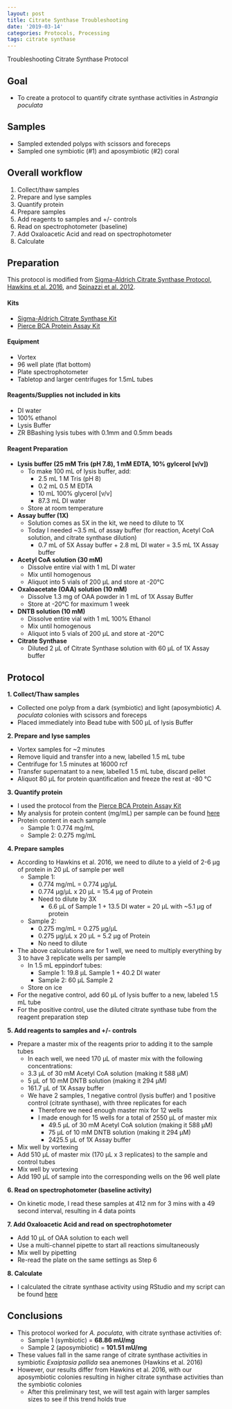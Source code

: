 ```yaml
---
layout: post
title: Citrate Synthase Troubleshooting
date: '2019-03-14'
categories: Protocols, Processing
tags: citrate synthase
---
```


Troubleshooting Citrate Synthase Protocol

## Goal
* To create a protocol to quantify citrate synthase activities in *Astrangia poculata*

## Samples
* Sampled extended polyps with scissors and foreceps
* Sampled one symbiotic (#1) and aposymbiotic (#2) coral

## Overall workflow
1. Collect/thaw samples
2. Prepare and lyse samples
3. Quantify protein
4. Prepare samples
5. Add reagents to samples and +/- controls
6. Read on spectrophotometer (baseline)
7. Add Oxaloacetic Acid and read on spectrophotometer
8. Calculate

## Preparation

This protocol is modified from [Sigma-Aldrich Citrate Synthase Protocol](https://github.com/kevinhwong1/KevinHWong_Notebook/blob/master/images/SA_Citrate_Synthase_Assay.pdf), [Hawkins et al. 2016](https://www.ncbi.nlm.nih.gov/pmc/articles/PMC4834350/), and [Spinazzi et al. 2012](https://www.ncbi.nlm.nih.gov/pubmed/22653162).

#### Kits
* [Sigma-Aldrich Citrate Synthase Kit](https://www.sigmaaldrich.com/catalog/product/sigma/cs0720?lang=en&region=US)
* [Pierce BCA Protein Assay Kit](https://github.com/kevinhwong1/KevinHWong_Notebook/blob/master/images/Pierce_BCA_Protein_Assay.pdf)

#### Equipment
* Vortex
* 96 well plate (flat bottom)
* Plate spectrophotometer
* Tabletop and larger centrifuges for 1.5mL tubes

#### Reagents/Supplies not included in kits

* DI water
* 100% ethanol
* Lysis Buffer
* ZR BBashing lysis tubes with 0.1mm and 0.5mm beads

#### Reagent Preparation

* **Lysis buffer (25 mM Tris (pH 7.8), 1 mM EDTA, 10% gylcerol [v/v])**
  * To make 100 mL of lysis buffer, add:
    * 2.5 mL 1 M Tris (pH 8)
    * 0.2 mL 0.5 M EDTA
    * 10 mL 100% glycerol [v/v]
    * 87.3 mL DI water
  * Store at room temperature
* **Assay buffer (1X)**
  * Solution comes as 5X in the kit, we need to dilute to 1X
  * Today I needed ~3.5 mL of assay buffer (for reaction, Acetyl CoA solution, and citrate synthase dilution)
    * 0.7 mL of 5X Assay buffer + 2.8 mL DI water = 3.5 mL 1X Assay buffer
* **Acetyl CoA solution (30 mM)**
  * Dissolve entire vial with 1 mL DI water
  * Mix until homogenous
  * Aliquot into 5 vials of 200 &mu;L and store at -20&deg;C
* **Oxaloacetate (OAA) solution (10 mM)**
  * Dissolve 1.3 mg of OAA powder in 1 mL of 1X Assay Buffer
  * Store at -20&deg;C for maximum 1 week
* **DNTB solution (10 mM)**
  * Dissolve entire vial with 1 mL 100% Ethanol
  * Mix until homogenous
  * Aliquot into 5 vials of 200 &mu;L and store at -20&deg;C
* **Citrate Synthase**
  * Diluted 2 &mu;L of Citrate Synthase solution with 60 &mu;L of 1X Assay buffer

## Protocol

**1. Collect/Thaw samples**
  * Collected one polyp from a dark (symbiotic) and light (aposymbiotic) *A. poculata* colonies with scissors and foreceps
  * Placed immediately into Bead tube with 500 &mu;L of lysis Buffer

**2. Prepare and lyse samples**
  * Vortex samples for ~2 minutes
  * Remove liquid and transfer into a new, labelled 1.5 mL tube
  * Centrifuge for 1.5 minutes at 16000 rcf
  * Transfer supernatant to a new, labelled 1.5 mL tube, discard pellet
  * Aliquot 80 &mu;L for protein quantification and freeze the rest at -80 &deg;C

**3. Quantify protein**
  * I used the protocol from the [Pierce BCA Protein Assay Kit](https://github.com/kevinhwong1/KevinHWong_Notebook/blob/master/images/Pierce_BCA_Protein_Assay.pdf)
  * My analysis for protein content (mg/mL) per sample can be found [here](https://github.com/kevinhwong1/methods_testing/blob/master/RAnalysis/Scripts/TProtein_20190314.R)
  * Protein content in each sample
    * Sample 1: 0.774 mg/mL
    * Sample 2: 0.275 mg/mL

**4. Prepare samples**
  * According to Hawkins et al. 2016, we need to dilute to a yield of 2-6 &mu;g of protein in 20 &mu;L of sample per well
    * Sample 1:
      * 0.774 mg/mL = 0.774 &mu;g/&mu;L
      * 0.774 &mu;g/&mu;L x 20 &mu;L = 15.4 &mu;g of Protein
      * Need to dilute by 3X
        * 6.6 &mu;L of Sample 1 + 13.5 DI water = 20 &mu;L with ~5.1 &mu;g of protein
    * Sample 2:
      * 0.275 mg/mL = 0.275 &mu;g/&mu;L
      * 0.275 &mu;g/&mu;L x 20 &mu;L = 5.2 &mu;g of Protein
      * No need to dilute
  * The above calculations are for 1 well, we need to multiply everything by 3 to have 3 replicate wells per sample
    * In 1.5 mL eppindorf tubes:
      * Sample 1: 19.8 &mu;L Sample 1 + 40.2 DI water
      * Sample 2: 60 &mu;L Sample 2
    * Store on ice
  * For the negative control, add 60 &mu;L of lysis buffer to a new, labeled 1.5 mL tube
  * For the positive control, use the diluted citrate synthase tube from the reagent preparation step

**5. Add reagents to samples and +/- controls**
  * Prepare a master mix of the reagents prior to adding it to the sample tubes
    *  In each well, we need 170 &mu;L of master mix with the following concentrations:
      * 3.3 &mu;L of 30 mM Acetyl CoA solution (making it 588 &mu;M)
      * 5 &mu;L of 10 mM DNTB solution (making it 294 &mu;M)
      * 161.7 &mu;L of 1X Assay buffer
    * We have 2 samples, 1 negative control (lysis buffer) and 1 positive control (citrate synthase), with three replicates for each
      * Therefore we need enough master mix for 12 wells
      * I made enough for 15 wells for a total of 2550 &mu;L of master mix
        * 49.5 &mu;L of 30 mM Acetyl CoA solution (making it 588 &mu;M)
        * 75 &mu;L of 10 mM DNTB solution (making it 294 &mu;M)
        * 2425.5 &mu;L of 1X Assay buffer
  * Mix well by vortexing
  * Add 510 &mu;L of master mix (170 &mu;L x 3 replicates) to the sample and control tubes
  * Mix well by vortexing
  * Add 190 &mu;L of sample into the corresponding wells on the 96 well plate

**6. Read on spectrophotometer (baseline activity)**
  * On kinetic mode, I read these samples at 412 nm for 3 mins with a 49 second interval, resulting in 4 data points

**7. Add Oxaloacetic Acid and read on spectrophotometer**
  * Add 10 &mu;L of OAA solution to each well
  * Use a multi-channel pipette to start all reactions simultaneously
  * Mix well by pipetting
  * Re-read the plate on the same settings as Step 6

**8. Calculate**
* I calculated the citrate synthase activity using RStudio and my script can be found [here](https://github.com/kevinhwong1/methods_testing/blob/master/RAnalysis/Scripts/Citrate_Synthase_20190315.R)

## Conclusions
* This protocol worked for *A. poculata*, with citrate synthase activities of:
  * Sample 1 (symbiotic) = **68.86 mU/mg**
  * Sample 2 (aposymbiotic) = **101.51 mU/mg**
* These values fall in the same range of citrate synthase activities in symbiotic *Exaiptasia pallida* sea anemones (Hawkins et al. 2016)
* However, our results differ from Hawkins et al. 2016, with our aposymbiotic colonies resulting in higher citrate synthase activities than the symbiotic colonies
  * After this preliminary test, we will test again with larger samples sizes to see if this trend holds true
